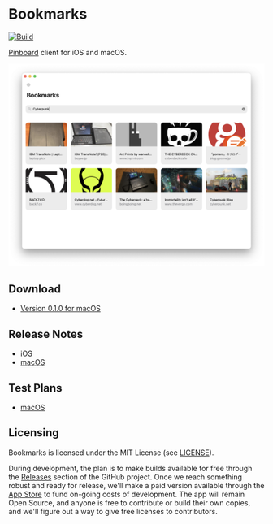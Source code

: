 # Bookmarks

[![Build](https://github.com/jbmorley/bookmarks/actions/workflows/test.yaml/badge.svg?branch=main)](https://github.com/jbmorley/bookmarks/actions/workflows/test.yaml)

[Pinboard](https://pinboard.in) client for iOS and macOS.

![Bookmarks screenshot](screenshot.png)

## Download

- [Version 0.1.0 for macOS](https://github.com/jbmorley/bookmarks/releases/download/macOS_0.1.0/Bookmarks-0.1.0.zip)

## Release Notes

- [iOS](documentation/release-notes-ios.markdown)
- [macOS](documentation/release-notes-macos.markdown)

## Test Plans

- [macOS](documentation/test-plan-macos.markdown)

## Licensing

Bookmarks is licensed under the MIT License (see [LICENSE](LICENSE)).

During development, the plan is to make builds available for free through the [Releases](https://github.com/jbmorley/bookmarks/releases) section of the GitHub project. Once we reach something robust and ready for release, we'll make a paid version available through the [App Store](https://www.apple.com/app-store/) to fund on-going costs of development. The app will remain Open Source, and anyone is free to contribute or build their own copies, and we'll figure out a way to give free licenses to contributors.


